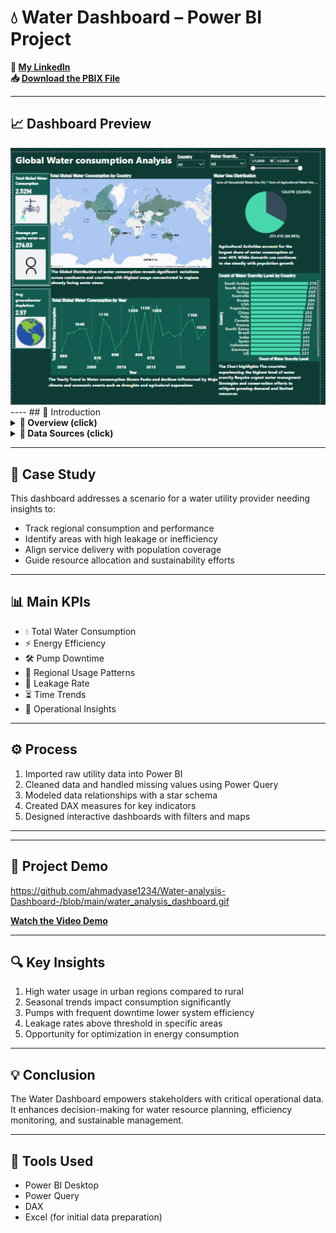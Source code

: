 # 💧 Water Dashboard – Power BI Project

**🔗 [My LinkedIn](https://www.linkedin.com/in/ahmad-yasser-faiq-data-analyst/)**  
**📥 [Download the PBIX File](https://github.com/ahmadyase1234/Water-analysis-Dashboard-/raw/main/water-dashboard.pbix)**  

---
## 📈 Dashboard Preview

<img src="https://github.com/ahmadyase1234/Water-analysis-Dashboard-/blob/main/Water-Dashboard.png?raw=true" width="1000">
----
## 📝 Introduction

<details>
  <summary><strong>📌 Overview (click)</strong></summary>

> This Power BI project delivers insights into water resource metrics, usage patterns, and operational performance. It helps utility managers and stakeholders monitor water consumption, efficiency, and regional distribution through dynamic visuals.

</details>

<details>
  <summary><strong>📂 Data Sources (click)</strong></summary>

> The dataset includes structured tables representing water consumption, locations, service metrics, and performance indicators.

#### ▼ 📑 Example Tables

- **Consumption Table**  
  `Area`, `Date`, `Consumption (m³)`, `Avg Temp`, `Leakage Rate (%)`

- **Operations Table**  
  `Pump ID`, `Efficiency`, `Energy Use`, `Downtime (hrs)`

- **Region Table**  
  `Region Name`, `Population`, `Service Coverage (%)`

</details>

---

## 🎯 Case Study

This dashboard addresses a scenario for a water utility provider needing insights to:

- Track regional consumption and performance  
- Identify areas with high leakage or inefficiency  
- Align service delivery with population coverage  
- Guide resource allocation and sustainability efforts

---

## 📊 Main KPIs

- 💧 Total Water Consumption  
- ⚡ Energy Efficiency  
- 🛠️ Pump Downtime  
- 📍 Regional Usage Patterns  
- 🔧 Leakage Rate  
- ⏳ Time Trends  
- 🧭 Operational Insights

---

## ⚙️ Process

1. Imported raw utility data into Power BI  
2. Cleaned data and handled missing values using Power Query  
3. Modeled data relationships with a star schema  
4. Created DAX measures for key indicators  
5. Designed interactive dashboards with filters and maps

---


---

## 🎥 Project Demo
https://github.com/ahmadyase1234/Water-analysis-Dashboard-/blob/main/water_analysis_dashboard.gif

**[Watch the Video Demo](https://github.com/ahmadyase1234/Water-analysis-Dashboard-/blob/main/water%20analysis%20Dashboard.mp4?raw=true)**

---

## 🔍 Key Insights

1. High water usage in urban regions compared to rural  
2. Seasonal trends impact consumption significantly  
3. Pumps with frequent downtime lower system efficiency  
4. Leakage rates above threshold in specific areas  
5. Opportunity for optimization in energy consumption

---

## 💡 Conclusion

The Water Dashboard empowers stakeholders with critical operational data. It enhances decision-making for water resource planning, efficiency monitoring, and sustainable management.

---

## 🧰 Tools Used

- Power BI Desktop  
- Power Query  
- DAX  
- Excel (for initial data preparation)
